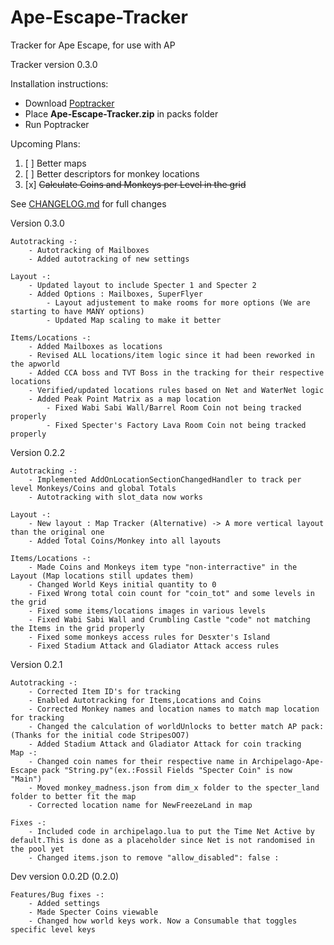 # Ape-Escape-Tracker

Tracker for Ape Escape, for use with AP

Tracker version 0.3.0

Installation instructions:

- Download [Poptracker](https://github.com/black-sliver/PopTracker/releases)
- Place **Ape-Escape-Tracker.zip** in packs folder
- Run Poptracker

Upcoming Plans:
1. [ ] Better maps
2. [ ] Better descriptors for monkey locations
3. [x] ~~Calculate Coins and Monkeys per Level in the grid~~

See [CHANGELOG.md](https://github.com/lurch9229/Ape-Escape-Tracker/blob/main/CHANGELOG.md) for full changes

Version 0.3.0

	Autotracking -:
		- Autotracking of Mailboxes
  		- Added autotracking of new settings
	
	Layout -:
		- Updated layout to include Specter 1 and Specter 2
  		- Added Options : Mailboxes, SuperFlyer
    		- Layout adjustement to make rooms for more options (We are starting to have MANY options)
      		- Updated Map scaling to make it better
	
	Items/Locations -:
		- Added Mailboxes as locations
		- Revised ALL locations/item logic since it had been reworked in the apworld
  		- Added CCA boss and TVT Boss in the tracking for their respective locations
		- Verified/updated locations rules based on Net and WaterNet logic
  		- Added Peak Point Matrix as a map location
    		- Fixed Wabi Sabi Wall/Barrel Room Coin not being tracked properly
    		- Fixed Specter's Factory Lava Room Coin not being tracked properly
Version 0.2.2

	Autotracking -:
		- Implemented AddOnLocationSectionChangedHandler to track per level Monkeys/Coins and global Totals
		- Autotracking with slot_data now works
	
	Layout -:
		- New layout : Map Tracker (Alternative) -> A more vertical layout than the original one
		- Added Total Coins/Monkey into all layouts
	
	Items/Locations -:
		- Made Coins and Monkeys item type "non-interractive" in the Layout (Map locations still updates them)
		- Changed World Keys initial quantity to 0
		- Fixed Wrong total coin count for "coin_tot" and some levels in the grid
		- Fixed some items/locations images in various levels
		- Fixed Wabi Sabi Wall and Crumbling Castle "code" not matching the Items in the grid properly
		- Fixed some monkeys access rules for Desxter's Island
  		- Fixed Stadium Attack and Gladiator Attack access rules
Version 0.2.1

	Autotracking -:
		- Corrected Item ID's for tracking
		- Enabled Autotracking for Items,Locations and Coins
		- Corrected Monkey names and location names to match map location for tracking 
		- Changed the calculation of worldUnlocks to better match AP pack: (Thanks for the initial code StripesOO7)
		- Added Stadium Attack and Gladiator Attack for coin tracking
	Map -:
		- Changed coin names for their respective name in Archipelago-Ape-Escape pack "String.py"(ex.:Fossil Fields "Specter Coin" is now "Main") 
		- Moved monkey_madness.json from dim_x folder to the specter_land folder to better fit the map
		- Corrected location name for NewFreezeLand in map
	
	Fixes -:
		- Included code in archipelago.lua to put the Time Net Active by default.This is done as a placeholder since Net is not randomised in the pool yet
		- Changed items.json to remove "allow_disabled": false :

Dev version 0.0.2D (0.2.0)

	Features/Bug fixes -:
		- Added settings
		- Made Specter Coins viewable
		- Changed how world keys work. Now a Consumable that toggles specific level keys
